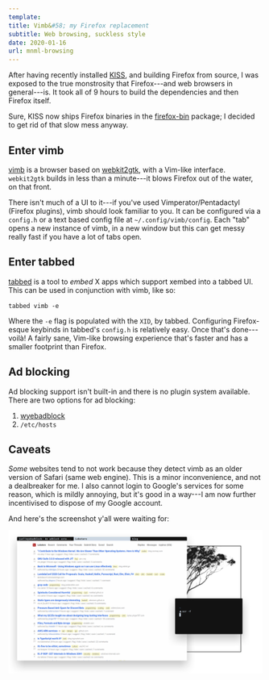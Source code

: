 ```yaml
---
template:
title: Vimb&#58; my Firefox replacement
subtitle: Web browsing, suckless style
date: 2020-01-16
url: mnml-browsing
---
```



After having recently installed [KISS](https://getkiss.org), and
building Firefox from source, I was exposed to the true monstrosity that
Firefox---and web browsers in general---is. It took all of 9 hours to
build the dependencies and then Firefox itself.

Sure, KISS now ships Firefox binaries in the
[firefox-bin](https://github.com/kisslinux/repo/tree/master/extra/firefox-bin)
package; I decided to get rid of that slow mess anyway.

## Enter vimb

[vimb](https://fanglingsu.github.io/vimb/) is a browser based on
[webkit2gtk](https://webkitgtk.org/), with a Vim-like interface. 
`webkit2gtk` builds in less than a minute---it blows Firefox out of
the water, on that front.

There isn't much of a UI to it---if you've used Vimperator/Pentadactyl
(Firefox plugins), vimb should look familiar to you.
It can be configured via a `config.h` or a text based config file at
`~/.config/vimb/config`.
Each "tab" opens a new instance of vimb, in a new window but this can
get messy really fast if you have a lot of tabs open.

## Enter tabbed

[tabbed](https://tools.suckless.org/tabbed/) is a tool to _embed_ X apps
which support xembed into a tabbed UI. This can be used in conjunction
with vimb, like so:

```
tabbed vimb -e
```

Where the `-e` flag is populated with the `XID`, by tabbed. Configuring
Firefox-esque keybinds in tabbed's `config.h` is relatively easy. Once
that's done---voilà! A fairly sane, Vim-like browsing experience that's
faster and has a smaller footprint than Firefox.

## Ad blocking

Ad blocking support isn't built-in and there is no plugin system
available. There are two options for ad blocking:

1. [wyebadblock](https://github.com/jun7/wyebadblock)
2. `/etc/hosts`

## Caveats

_Some_ websites tend to not work because they detect vimb as an older
version of Safari (same web engine). This is a minor inconvenience, and
not a dealbreaker for me. I also cannot login to Google's services for
some reason, which is mildly annoying, but it's good in a way---I am now
further incentivised to dispose of my Google account.

And here's the screenshot y'all were waiting for:

![vimb](/static/img/vimb.png)
